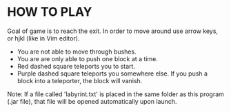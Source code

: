 # HOW TO PLAY

Goal of game is to reach the exit.
In order to move around use arrow keys, or hjkl (like in Vim editor).

* You are not able to move through bushes.
* You are are only able to push one block at a time.
* Red dashed square teleports you to start.
* Purple dashed square teleports you somewhere else.
If you push a block into a teleporter, the block will vanish.

Note: If a file called 'labyrint.txt' is placed in the same
folder as this program (.jar file), that file will be opened
automatically upon launch. 

